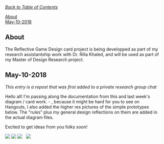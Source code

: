 <i>[Back to Table of Contents](TableofContents.md)</i>

[About](##About)  
[May-10-2018](##May-10-2018)  

## About

The Reflective Game Design card project is being developped as part of my research assistantship work with Dr. Rilla Khaled, and will be used as part of my Master of Design Research project.


## May-10-2018
<i> This entry is a repost that was first added to a private research group chat </i>

Hello all! I'm passing along the documentation from this and last week's diagram / card work. -  , because it might be hard for you to see on Hangouts, I also added the higher res pictures of the simple prototypes below. The "rules" plus my general design reflections on them are added in the actual diagram files.

Excited to get ideas from you folks soon!


![](https://09238768715394554913.googlegroups.com/attach/10f05a2a34b363/diagram4-01.png?part=0.3&view=1&vt=ANaJVrG_ze80VB-rufA5WtekM7x3n1Vg6vyWL2f7z9tBOpYoMZ9-ZbN4RaAVapFUe2KWG5ECfuveQKQiBZAxYujn2GEqzDTXA40T5bMv1TbhdaCtB_PZo5k)
![](https://09238768715394554913.googlegroups.com/attach/10f05a2a34b363/diagram5-01.png?part=0.1&view=1&vt=ANaJVrFgS9yd6kP_OtXrgeXDghE-SbTnGesLNuwQfQqFzcNk-t3Z_ItQHuR-iFfXN9QNvQ0EYS7I4CNK4tyiEdRIGyInbOyHxCzUiAMq2dQ-QwwpzAZ2nh8)
![](https://09238768715394554913.googlegroups.com/attach/10f05a2a34b363/diagram6-01.png?part=0.2&view=1&vt=ANaJVrHc-0k4eUas-Ouf5xlDvvaQ2fWxTec4aKtTohWEk9Mnnr2u4ZxwlNGi1tjgGU3dVAzslzk9E9kP2-rKrHtcafGZ012hGf49cDcmsmkI29DmnenIp2Q)
![]()
![]()
![](https://09238768715394554913.googlegroups.com/attach/10f05a2a34b363/diagram2-01.png?part=0.5&view=1&vt=ANaJVrGckjlkDVTxdaqJDKcBdxsNDqiYrVwyipTE-usNjNkUC8bfqvm50pZU0LNX9_hAqLl4s9FNQTbwfxPFKfRPfyYQESn39O0ZjCUTYVjHNp5KV894vV4)
